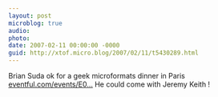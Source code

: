 ```yaml
---
layout: post
microblog: true
audio: 
photo: 
date: 2007-02-11 00:00:00 -0000
guid: http://xtof.micro.blog/2007/02/11/t5430289.html
---
```

Brian Suda ok for a geek microformats dinner in Paris [eventful.com/events/E0...](http://eventful.com/events/E0-001-002884947-5)  He could come with Jeremy Keith !
